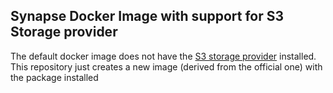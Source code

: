 ## Synapse Docker Image with support for S3 Storage provider


The default docker image does not have the [S3 storage
provider](https://github.com/matrix-org/synapse-s3-storage-provider)
installed. This repository just creates a new image (derived from the
official one) with the package installed
